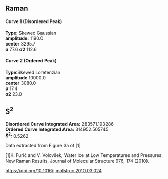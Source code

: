 ## Raman

#### Curve 1 (Disordered Peak)
**Type**: Skewed Gaussian\
**amplitude:** 1190.0\
**center** 3295.7\
**σ** 77.6
**σ2** 112.6


#### Curve 2 (Ordered Peak)
**Type**:Skewed Loretenzian\
**amplitude** 10000.0\
**center** 3080.0\
**σ** 17.4\
**σ2** 23.0


## S<sup>2</sup>
**Disordered Curve Integrated Area:** 283571.193286\
**Ordered Curve Integrated Area:** 314952.505745\
**S<sup>2</sup>:** 0.5262










Data extracted from Figure 3a of [1]


[1]K. Furić and V. Volovšek, Water Ice at Low Temperatures and Pressures: New Raman Results, Journal of Molecular Structure 976, 174 (2010).

https://doi.org/10.1016/j.molstruc.2010.03.024